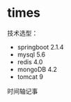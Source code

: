 # times

技术选型： 
 - springboot 2.1.4 
 - mysql 5.6 
 - redis 4.0
 - mongoDB 4.2 
 - tomcat 9


时间轴记事
